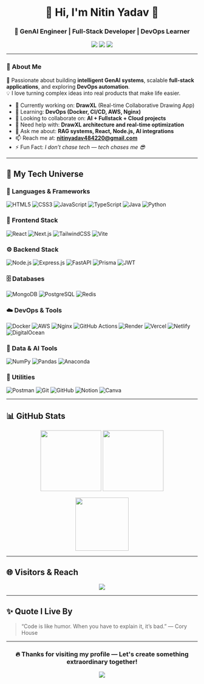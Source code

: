 <!-- 🌟 Profile Banner -->
<h1 align="center">💫 Hi, I'm Nitin Yadav 👋</h1>
<h3 align="center">🚀 GenAI Engineer | Full-Stack Developer | DevOps Learner</h3>

<p align="center">
  <a href="mailto:nitinyadav484220@gmail.com"><img src="https://img.shields.io/badge/Email-Me-D14836?style=for-the-badge&logo=gmail&logoColor=white" /></a>
  <a href="https://www.linkedin.com/in/nitin-yadav-8979b12aa/"><img src="https://img.shields.io/badge/LinkedIn-Nitin%20Yadav-0077B5?style=for-the-badge&logo=linkedin&logoColor=white" /></a>
  <a href="https://github.com/Nitinref"><img src="https://img.shields.io/badge/GitHub-Nitinref-171515?style=for-the-badge&logo=github" /></a>
</p>

---

### 🌟 About Me  
🎯 Passionate about building **intelligent GenAI systems**, scalable **full-stack applications**, and exploring **DevOps automation**.  
💡 I love turning complex ideas into real products that make life easier.

- 🔭 Currently working on: **DrawXL** (Real-time Collaborative Drawing App)
- 🌱 Learning: **DevOps (Docker, CI/CD, AWS, Nginx)**
- 👯 Looking to collaborate on: **AI + Fullstack + Cloud projects**
- 🤔 Need help with: **DrawXL architecture and real-time optimization**
- 💬 Ask me about: **RAG systems, React, Node.js, AI integrations**
- 📫 Reach me at: **nitinyadav484220@gmail.com**
- ⚡ Fun Fact: *I don’t chase tech — tech chases me 😎*

---

## 🧠 My Tech Universe

### 🚀 Languages & Frameworks
![HTML5](https://img.shields.io/badge/HTML5-E34F26?style=for-the-badge&logo=html5&logoColor=white)
![CSS3](https://img.shields.io/badge/CSS3-1572B6?style=for-the-badge&logo=css3&logoColor=white)
![JavaScript](https://img.shields.io/badge/JavaScript-F7E018?style=for-the-badge&logo=javascript&logoColor=black)
![TypeScript](https://img.shields.io/badge/TypeScript-007ACC?style=for-the-badge&logo=typescript&logoColor=white)
![Java](https://img.shields.io/badge/Java-ED8B00?style=for-the-badge&logo=openjdk&logoColor=white)
![Python](https://img.shields.io/badge/Python-3670A0?style=for-the-badge&logo=python&logoColor=ffdd54)

### 🧩 Frontend Stack
![React](https://img.shields.io/badge/React-20232a?style=for-the-badge&logo=react&logoColor=61DAFB)
![Next.js](https://img.shields.io/badge/Next.js-000000?style=for-the-badge&logo=next.js&logoColor=white)
![TailwindCSS](https://img.shields.io/badge/TailwindCSS-38B2AC?style=for-the-badge&logo=tailwind-css&logoColor=white)
![Vite](https://img.shields.io/badge/Vite-646CFF?style=for-the-badge&logo=vite&logoColor=white)

### ⚙️ Backend Stack
![Node.js](https://img.shields.io/badge/Node.js-6DA55F?style=for-the-badge&logo=node.js&logoColor=white)
![Express.js](https://img.shields.io/badge/Express.js-404d59?style=for-the-badge&logo=express&logoColor=61DAFB)
![FastAPI](https://img.shields.io/badge/FastAPI-005571?style=for-the-badge&logo=fastapi)
![Prisma](https://img.shields.io/badge/Prisma-3982CE?style=for-the-badge&logo=Prisma&logoColor=white)
![JWT](https://img.shields.io/badge/JWT-black?style=for-the-badge&logo=json-web-tokens)

### 🗄️ Databases
![MongoDB](https://img.shields.io/badge/MongoDB-4EA94B?style=for-the-badge&logo=mongodb&logoColor=white)
![PostgreSQL](https://img.shields.io/badge/PostgreSQL-316192?style=for-the-badge&logo=postgresql&logoColor=white)
![Redis](https://img.shields.io/badge/Redis-DD0031?style=for-the-badge&logo=redis&logoColor=white)

### ☁️ DevOps & Tools
![Docker](https://img.shields.io/badge/Docker-0db7ed?style=for-the-badge&logo=docker&logoColor=white)
![AWS](https://img.shields.io/badge/AWS-FF9900?style=for-the-badge&logo=amazon-aws&logoColor=white)
![Nginx](https://img.shields.io/badge/Nginx-009639?style=for-the-badge&logo=nginx&logoColor=white)
![GitHub Actions](https://img.shields.io/badge/GitHub_Actions-2671E5?style=for-the-badge&logo=githubactions&logoColor=white)
![Render](https://img.shields.io/badge/Render-46E3B7?style=for-the-badge&logo=render&logoColor=white)
![Vercel](https://img.shields.io/badge/Vercel-000000?style=for-the-badge&logo=vercel&logoColor=white)
![Netlify](https://img.shields.io/badge/Netlify-00C7B7?style=for-the-badge&logo=netlify&logoColor=white)
![DigitalOcean](https://img.shields.io/badge/DigitalOcean-0167FF?style=for-the-badge&logo=digitalOcean&logoColor=white)

### 🧠 Data & AI Tools
![NumPy](https://img.shields.io/badge/NumPy-013243?style=for-the-badge&logo=numpy&logoColor=white)
![Pandas](https://img.shields.io/badge/Pandas-150458?style=for-the-badge&logo=pandas&logoColor=white)
![Anaconda](https://img.shields.io/badge/Anaconda-44A833?style=for-the-badge&logo=anaconda&logoColor=white)

### 🧰 Utilities
![Postman](https://img.shields.io/badge/Postman-FF6C37?style=for-the-badge&logo=postman&logoColor=white)
![Git](https://img.shields.io/badge/Git-F05033?style=for-the-badge&logo=git&logoColor=white)
![GitHub](https://img.shields.io/badge/GitHub-171515?style=for-the-badge&logo=github)
![Notion](https://img.shields.io/badge/Notion-000000?style=for-the-badge&logo=notion&logoColor=white)
![Canva](https://img.shields.io/badge/Canva-00C4CC?style=for-the-badge&logo=canva&logoColor=white)

---

## 📊 GitHub Stats

<p align="center">
  <img src="https://github-readme-stats.vercel.app/api?username=Nitinref&theme=tokyonight&show_icons=true&hide_border=false&count_private=true" height="160" />
  <img src="https://streak-stats.demolab.com?user=Nitinref&theme=tokyonight&hide_border=false" height="160" />
</p>

<p align="center">
  <img src="https://github-readme-stats.vercel.app/api/top-langs/?username=Nitinref&theme=tokyonight&layout=compact&hide_border=false" height="140" />
</p>

---

## 🌐 Visitors & Reach
<p align="center">
  <img src="https://visitcount.itsvg.in/api?id=Nitinref&icon=0&color=6" />
</p>

---

## ✨ Quote I Live By  
> “Code is like humor. When you have to explain it, it’s bad.” — Cory House

---

<h3 align="center">🔥 Thanks for visiting my profile — Let's create something extraordinary together!</h3>
<p align="center">
  <img src="https://capsule-render.vercel.app/api?type=waving&color=gradient&height=80&section=footer"/>
</p>
